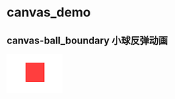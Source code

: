 # canvas_demo
## canvas-ball_boundary 小球反弹动画
![avatar](https://github.com/Boice123/blog/blob/master/static/img/canvas/%E7%BF%BB%E8%BD%AC%E5%89%8D.png)